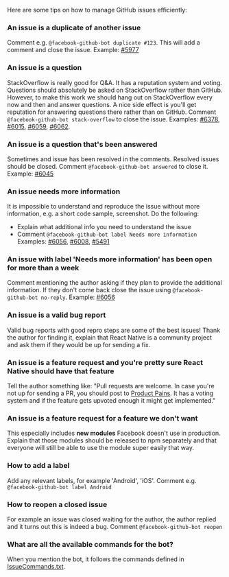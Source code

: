 Here are some tips on how to manage GitHub issues efficiently:

### An issue is a duplicate of another issue
Comment e.g. `@facebook-github-bot duplicate #123`. This will add a comment and close the issue.
Example: [#5977](https://github.com/facebook/react-native/issues/5977)

### An issue is a question
StackOverflow is really good for Q&A. It has a reputation system and voting. Questions should absolutely be asked on StackOverflow rather than GitHub. However, to make this work we should hang out on StackOverflow every now and then and answer questions. A nice side effect is you'll get reputation for answering questions there rather than on GitHub.
Comment `@facebook-github-bot stack-overflow` to close the issue.
Examples: [#6378](https://github.com/facebook/react-native/issues/6378), [#6015](https://github.com/facebook/react-native/issues/6015), [#6059](https://github.com/facebook/react-native/issues/6059), [#6062](https://github.com/facebook/react-native/issues/6062).

### An issue is a question that's been answered
Sometimes and issue has been resolved in the comments. Resolved issues should be closed.
Comment `@facebook-github-bot answered` to close it.
Example: [#6045](https://github.com/facebook/react-native/issues/6045)

### An issue needs more information
It is impossible to understand and reproduce the issue without more information, e.g. a short code sample, screenshot.
Do the following:
- Explain what additional info you need to understand the issue
- Comment `@facebook-github-bot label Needs more information`
Examples: [#6056](https://github.com/facebook/react-native/issues/6056), [#6008](https://github.com/facebook/react-native/issues/6008), [#5491](https://github.com/facebook/react-native/issues/5491)

### An issue with label 'Needs more information' has been open for more than a week
Comment mentioning the author asking if they plan to provide the additional information. If they don't come back close the issue using `@facebook-github-bot no-reply`.
Example: [#6056](https://github.com/facebook/react-native/issues/6056)

### An issue is a valid bug report
Valid bug reports with good repro steps are some of the best issues! Thank the author for finding it, explain that React Native is a community project and ask them if they would be up for sending a fix.

### An issue is a feature request and you're pretty sure React Native should have that feature
Tell the author something like: "Pull requests are welcome. In case you're not up for sending a PR, you should post to [Product Pains](https://productpains.com/product/react-native/?tab=top). It has a voting system and if the feature gets upvoted enough it might get implemented."

### An issue is a feature request for a feature we don't want
This especially includes **new modules** Facebook doesn't use in production. Explain that those modules should be released to npm separately and that everyone will still be able to use the module super easily that way.

### How to add a label
Add any relevant labels, for example 'Android', 'iOS'.
Comment e.g. `@facebook-github-bot label Android`

### How to reopen a closed issue
For example an issue was closed waiting for the author, the author replied and it turns out this is indeed a bug.
Comment `@facebook-github-bot reopen`

### What are all the available commands for the bot?
When you mention the bot, it follows the commands defined in [IssueCommands.txt](https://github.com/facebook/react-native/blob/master/bots/IssueCommands.txt).
